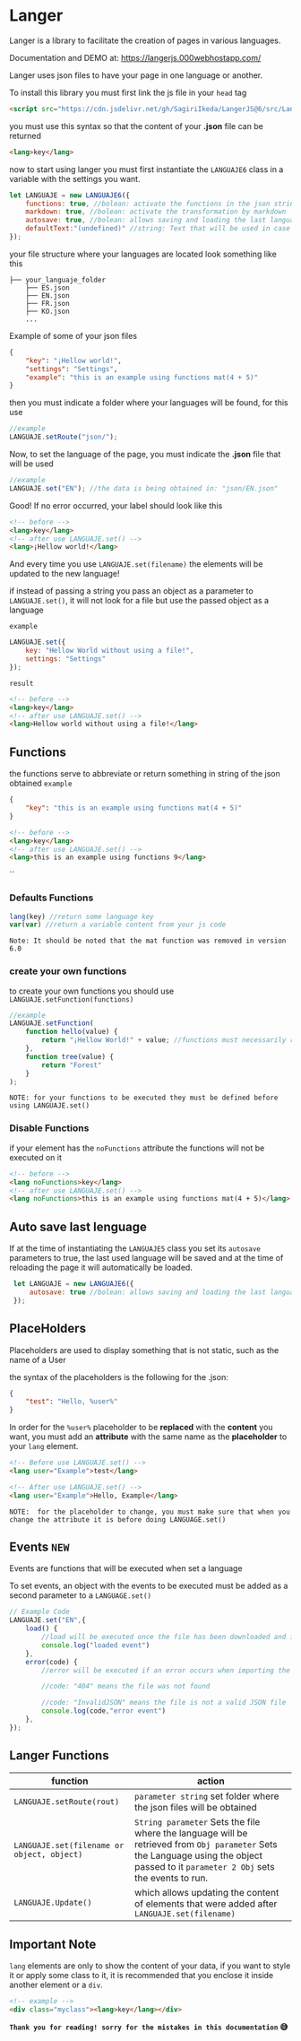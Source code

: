 # Langer
Langer is a library to facilitate the creation of pages in various languages.

Documentation and DEMO at: https://langerjs.000webhostapp.com/

Langer uses json files to have your page in one language or another.

To install this library you must first link the js file in your `head` tag
```html
<script src="https://cdn.jsdelivr.net/gh/SagiriIkeda/LangerJS@6/src/Langer.min.js"></script>
```
you must use this syntax so that the content of your **.json** file can be returned
```html
<lang>key</lang>
```

now to start using langer you must first instantiate the `LANGUAJE6` class in a variable with the settings you want.
```js
let LANGUAJE = new LANGUAJE6({
    functions: true, //bolean: activate the functions in the json strings
    markdown: true, //bolean: activate the transformation by markdown
    autosave: true, //bolean: allows saving and loading the last language selected by the user.
    defaultText:"(undefined)" //string: Text that will be used in case a key is not found in the selected language.
});
```
your file structure where your languages are located look something like this
```
├── your_languaje_folder
    ├── ES.json
    ├── EN.json
    ├── FR.json
    ├── KO.json
    ...
```
Example of some of your json files
```json
{
    "key": "¡Hellow world!",
    "settings": "Settings",
    "example": "this is an example using functions mat(4 + 5)"
}
```
then you must indicate a folder where your languages will be found, for this use
```js
//example
LANGUAJE.setRoute("json/");
```
Now, to set the language of the page, you must indicate the **.json** file that will be used
```js
//example
LANGUAJE.set("EN"); //the data is being obtained in: "json/EN.json"
```
Good! If no error occurred, your label should look like this
```html
<!-- before -->
<lang>key</lang>
<!-- after use LANGUAJE.set() -->
<lang>¡Hellow world!</lang>
```
And every time you use `LANGUAJE.set(filename)` the elements will be updated to the new language!  

if instead of passing a string you pass an object as a parameter to `LANGUAJE.set()`, it will not look for a file but use the passed object as a language  

`example`
```js
LANGUAJE.set({
    key: "Hellow World without using a file!",
    settings: "Settings"
}); 
``` 
`result`
```html
<!-- before -->
<lang>key</lang>
<!-- after use LANGUAJE.set() -->
<lang>Hellow world without using a file!</lang>
```

## Functions

the functions serve to abbreviate or return something in string of the json obtained
`example`
<br>
```json
{
    "key": "this is an example using functions mat(4 + 5)"
}
```

```html
<!-- before -->
<lang>key</lang>
<!-- after use LANGUAJE.set() -->
<lang>this is an example using functions 9</lang>
```
``


### Defaults Functions

```js
lang(key) //return some language key
var(var) //return a variable content from your js code
```

`Note: It should be noted that the mat function was removed in version 6.0`

### create your own functions
to create your own functions you should use `LANGUAJE.setFunction(functions)`
```js
//example
LANGUAJE.setFunction(
    function hello(value) {
        return "¡Hellow World!" + value; //functions must necessarily return something.
    },
    function tree(value) {
        return "Forest"
    }
);
```
`NOTE: for your functions to be executed they must be defined before using LANGUAJE.set()`

### Disable Functions
if your element has the `noFunctions` attribute the functions will not be executed on it
```html
<!-- before -->
<lang noFunctions>key</lang>
<!-- after use LANGUAJE.set() -->
<lang noFunctions>this is an example using functions mat(4 + 5)</lang>
```

## Auto save last lenguage
If at the time of instantiating the `LANGUAJE5` class you set its `autosave` parameters to true, the last used language will be saved and at the time of reloading the page it will automatically be loaded.
```js
 let LANGUAJE = new LANGUAJE6({
     autosave: true //bolean: allows saving and loading the last language selected by the user.
 });
```
## PlaceHolders
Placeholders are used to display something that is not static, such as the name of a User

the syntax of the placeholders is the following for the .json:

```json
{
    "test": "Hello, %user%"
}
```
In order for the `%user%` placeholder to be **replaced** with the **content** you want, you must add an **attribute** with the same name as the **placeholder** to your `lang` element.

```html
<!-- Before use LANGUAJE.set() -->
<lang user="Example">test</lang>

<!-- After use LANGUAJE.set() -->
<lang user="Example">Hello, Example</lang>
```
`NOTE: 
for the placeholder to change, you must make sure that when you change the attribute it is before doing LANGUAGE.set()`

## Events `NEW`
Events are functions that will be executed when set a language

To set events, an object with the events to be executed must be added as a second parameter to a `LANGUAGE.set()`

```js
// Example Code
LANGUAJE.set("EN",{
    load() {
        //load will be executed once the file has been downloaded and is a valid JSON.
        console.log("loaded event")
    },
    error(code) {
        //error will be executed if an error occurs when importing the file, the error identifier is passed as a parameter

        //code: "404" means the file was not found

        //code: "InvalidJSON" means the file is not a valid JSON file
        console.log(code,"error event")
    },
});
```

## Langer Functions 
| function | action |
|---|---|
| `LANGUAJE.setRoute(rout)` | `parameter string` set folder where the json files will be obtained |
| `LANGUAJE.set(filename or object, object)` | `String parameter` Sets the file where the language will be retrieved from `Obj parameter` Sets the Language using the object passed to it `parameter 2 Obj` sets the events to run. |
| `LANGUAJE.Update()` | which allows updating the content of elements that were added after `LANGUAJE.set(filename)` |

## Important Note
`lang` elements are only to show the content of your data, if you want to style it or apply some class to it, it is recommended that you enclose it inside another element or a `div`.
```html
<!-- example -->
<div class="myclass"><lang>key</lang></div>
```

**`Thank you for reading! sorry for the mistakes in this documentation`  :sweat_smile:**
